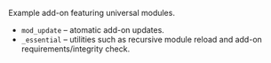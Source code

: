 Example add-on featuring universal modules.

* `mod_update` – atomatic add-on updates.
* `_essential` – utilities such as recursive module reload and add-on requirements/integrity check.
